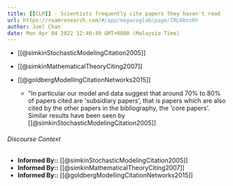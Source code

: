 ```yaml
---
title: [[CLM]] - Scientists frequently cite papers they haven't read
url: https://roamresearch.com/#/app/megacoglab/page/IRL6bnzKh
author: Joel Chan
date: Mon Apr 04 2022 12:40:49 GMT+0800 (Malaysia Time)
---
```


- [[@simkinStochasticModelingCitation2005]]
- [[@simkinMathematicalTheoryCiting2007]]
- [[@goldbergModellingCitationNetworks2015]]

    - "In particular our model and data suggest that around 70% to 80% of papers cited are 'subsidiary papers', that is papers which are also cited by the other papers in the bibliography, the 'core papers'. Similar results have been seen by [[@simkinStochasticModelingCitation2005]]

###### Discourse Context

- **Informed By::** [[@simkinStochasticModelingCitation2005]]
- **Informed By::** [[@simkinMathematicalTheoryCiting2007]]
- **Informed By::** [[@goldbergModellingCitationNetworks2015]]
